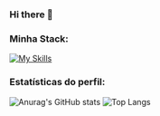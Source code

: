 ### Hi there 👋

### Minha Stack:
[![My Skills](https://skillicons.dev/icons?i=kotlin,java,spring,docker,mysql,postman,rabbitmq,selenium,github,githubactions,idea,androidstudio,gradle,maven)](https://skillicons.dev)

### Estatísticas do perfil:
![Anurag's GitHub stats](https://github-readme-stats.vercel.app/api?username=fabramattos&show_icons=true&theme=vision-friendly-dark&hide_rank=true&hide=contribs,issues)
![Top Langs](https://github-readme-stats.vercel.app/api/top-langs/?username=fabramattos&layout=compact&theme=vision-friendly-dark)
<!--
**fabramattos/fabramattos** is a ✨ _special_ ✨ repository because its `README.md` (this file) appears on your GitHub profile.

Here are some ideas to get you started:

- 🔭 I’m currently working on ...
- 🌱 I’m currently learning ...
- 👯 I’m looking to collaborate on ...
- 🤔 I’m looking for help with ...
- 💬 Ask me about ...
- 📫 How to reach me: ...
- 😄 Pronouns: ...
- ⚡ Fun fact: ...
-->
